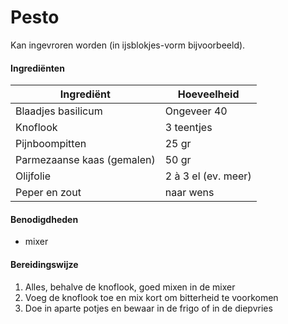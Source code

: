 # Pesto

Kan ingevroren worden (in ijsblokjes-vorm bijvoorbeeld).

#### Ingrediënten

| Ingrediënt                 | Hoeveelheid         |
| -------------------------- | ------------------- |
| Blaadjes basilicum         | Ongeveer 40         |
| Knoflook                   | 3 teentjes          |
| Pijnboompitten             | 25 gr               |
| Parmezaanse kaas (gemalen) | 50 gr               |
| Olijfolie                  | 2 à 3 el (ev. meer) |
| Peper en zout              | naar wens           |

#### Benodigdheden

- mixer

#### Bereidingswijze

1. Alles, behalve de knoflook, goed mixen in de mixer
2. Voeg de knoflook toe en mix kort om bitterheid te voorkomen
3. Doe in aparte potjes en bewaar in de frigo of in de diepvries
